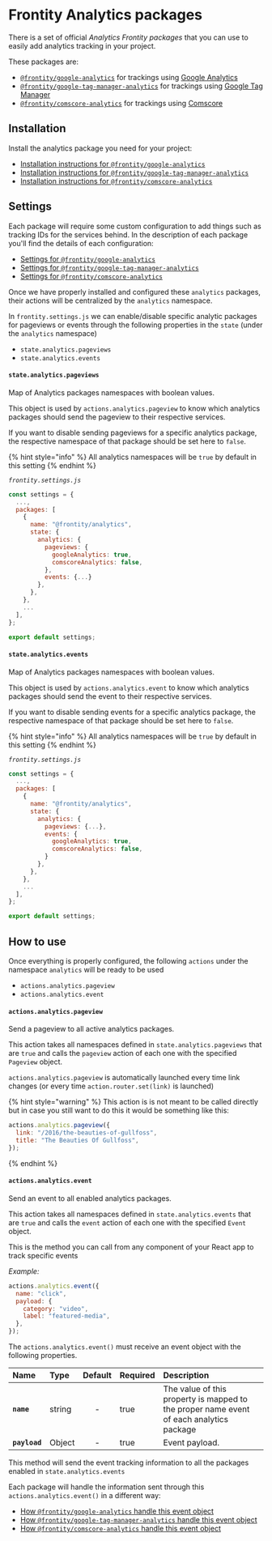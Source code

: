 # Frontity Analytics packages

There is a set of official *Analytics Frontity packages* that you can use to easily add analytics tracking in your project.

These packages are:
- [`@frontity/google-analytics`](https://github.com/frontity/frontity/tree/dev/packages/google-analytics) for trackings using [Google Analytics](https://analytics.google.com/)
- [`@frontity/google-tag-manager-analytics`](https://github.com/frontity/frontity/tree/dev/packages/google-tag-manager-analytics) for trackings using [Google Tag Manager](https://tagmanager.google.com/)
- [`@frontity/comscore-analytics`](https://github.com/frontity/frontity/tree/dev/packages/comscore-analytics) for trackings using [Comscore](https://www.comscore.com/)

## Installation

Install the analytics package you need for your project:

- [Installation instructions for `@frontity/google-analytics`](https://github.com/frontity/frontity/tree/dev/packages/google-analytics#installation)
- [Installation instructions for `@frontity/google-tag-manager-analytics`](https://github.com/frontity/frontity/tree/dev/packages/google-tag-manager-analytics#installation)
- [Installation instructions for `@frontity/comscore-analytics`](https://github.com/frontity/frontity/tree/dev/packages/comscore-analytics#installation)

## Settings

Each package will require some custom configuration to add things such as tracking IDs for the services behind. In the description of each package you'll find the details of each configuration:

- [Settings for `@frontity/google-analytics`](https://github.com/frontity/frontity/tree/dev/packages/google-analytics#settings)
- [Settings for `@frontity/google-tag-manager-analytics`](https://github.com/frontity/frontity/tree/dev/packages/google-tag-manager-analytics#settings)
- [Settings for `@frontity/comscore-analytics`](https://github.com/frontity/frontity/tree/dev/packages/comscore-analytics#settings)

Once we have properly installed and configured these `analytics` packages, their actions will be centralized by the `analytics` namespace.

In `frontity.settings.js` we can enable/disable specific analytic packages for pageviews or events through the following properties in the `state` (under the `analytics` namespace)

- `state.analytics.pageviews`
- `state.analytics.events`


#### `state.analytics.pageviews`

Map of Analytics packages namespaces with boolean values.

This object is used by `actions.analytics.pageview` to know which analytics packages should send the pageview to their respective services.

If you want to disable sending pageviews for a specific analytics package, the respective namespace of that package should be set here to `false`.

{% hint style="info" %}
All analytics namespaces will be `true` by default in this setting
{% endhint %}

_`frontity.settings.js`_

```js
const settings = {
  ...,
  packages: [
    {
      name: "@frontity/analytics",
      state: {
        analytics: {
          pageviews: {
            googleAnalytics: true,
            comscoreAnalytics: false,
          },
          events: {...}
        },
      },
    },
    ...
  ],
};

export default settings;

```

#### `state.analytics.events`

Map of Analytics packages namespaces with boolean values.

This object is used by `actions.analytics.event` to know which
analytics packages should send the event to their respective services.

If you want to disable sending events for a specific analytics
package, the respective namespace of that package should be set here to `false`.

{% hint style="info" %}
All analytics namespaces will be `true` by default in this setting
{% endhint %}

_`frontity.settings.js`_

```js
const settings = {
  ...,
  packages: [
    {
      name: "@frontity/analytics",
      state: {
        analytics: {
          pageviews: {...},
          events: {
            googleAnalytics: true,
            comscoreAnalytics: false,
          }
        },
      },
    },
    ...
  ],
};

export default settings;

```

## How to use

Once everything is properly configured, the following `actions` under the namespace `analytics` will be ready to be used

- `actions.analytics.pageview`
- `actions.analytics.event`


#### `actions.analytics.pageview`

Send a pageview to all active analytics packages.

This action takes all namespaces defined in `state.analytics.pageviews` that are `true` and calls the `pageview` action of each one with the specified `Pageview` object.

`actions.analytics.pageview` is automatically launched every time link changes (or every time `action.router.set(link)` is launched)

{% hint style="warning" %}
This action is is not meant to be called directly but in case you still want to do this it would be something like this:

```js
actions.analytics.pageview({
  link: "/2016/the-beauties-of-gullfoss",
  title: "The Beauties Of Gullfoss",
});
```
{% endhint %}



#### `actions.analytics.event`

Send an event to all enabled analytics packages.

This action takes all namespaces defined in `state.analytics.events` that are `true` and calls the `event` action of each one with the specified `Event` object.

This is the method you can call from any component of your React app to track specific events

_Example:_

```js
actions.analytics.event({
  name: "click",
  payload: {
    category: "video",
    label: "featured-media",
  },
});
```

 The `actions.analytics.event()` must receive an event object with the following properties.


| Name          | Type   | Default | Required | Description                                                                                                                                                                                       |
| :------------ | :----- | :-----: | :------- | :------------------------------------------------------------------------------------------------------------------------------------------------------------------------------------------------ |
| **`name`**    | string | -       | true     | The value of this property is mapped to the proper name event of each analytics package |
| **`payload`** | Object | -       | true     | Event payload.                                                                                                                                                                                    |
This method will send the event tracking information to all the packages enabled in `state.analytics.events`

Each package will handle the information sent through this `actions.analytics.event()` in a different way:

- [How `@frontity/google-analytics` handle this event object](https://github.com/frontity/frontity/tree/dev/packages/google-analytics#actions-analytics-event)
- [How `@frontity/google-tag-manager-analytics`  handle this event object](https://github.com/frontity/frontity/tree/dev/packages/google-tag-manager-analytics#actions-analytics-event)
- [How `@frontity/comscore-analytics` handle this event object](https://github.com/frontity/frontity/tree/dev/packages/comscore-analytics#actions-analytics-event)